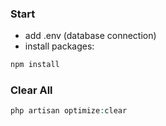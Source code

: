 ### Start

- add .env (database connection)
- install packages:

```bash
npm install
```

### Clear All

```php
php artisan optimize:clear
```
